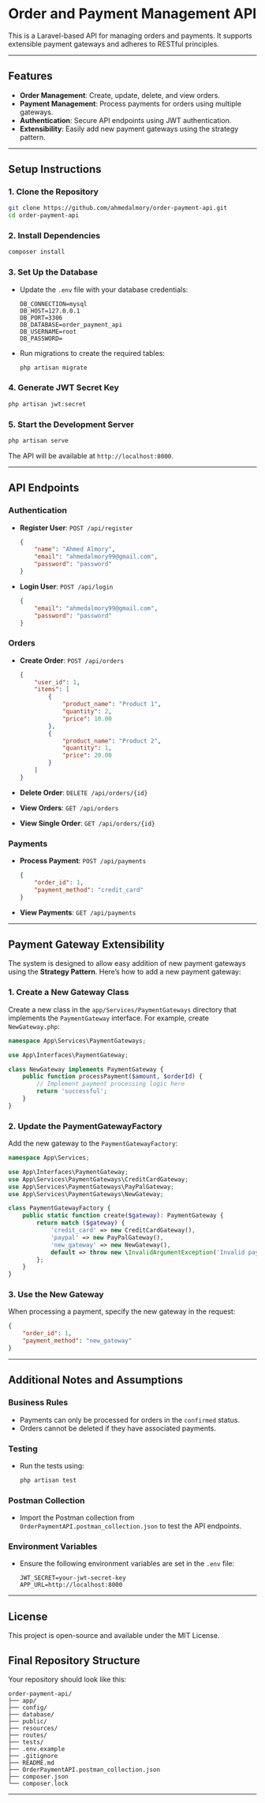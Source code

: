 # Order and Payment Management API

This is a Laravel-based API for managing orders and payments. It supports extensible payment gateways and adheres to RESTful principles.

---

## **Features**
- **Order Management**: Create, update, delete, and view orders.
- **Payment Management**: Process payments for orders using multiple gateways.
- **Authentication**: Secure API endpoints using JWT authentication.
- **Extensibility**: Easily add new payment gateways using the strategy pattern.

---

## **Setup Instructions**

### **1. Clone the Repository**
```bash
git clone https://github.com/ahmedalmory/order-payment-api.git
cd order-payment-api
```

### **2. Install Dependencies**
```bash
composer install
```

### **3. Set Up the Database**
- Update the `.env` file with your database credentials:
  ```env
  DB_CONNECTION=mysql
  DB_HOST=127.0.0.1
  DB_PORT=3306
  DB_DATABASE=order_payment_api
  DB_USERNAME=root
  DB_PASSWORD=
  ```

- Run migrations to create the required tables:
  ```bash
  php artisan migrate
  ```

### **4. Generate JWT Secret Key**
```bash
php artisan jwt:secret
```

### **5. Start the Development Server**
```bash
php artisan serve
```

The API will be available at `http://localhost:8000`.

---

## **API Endpoints**

### **Authentication**
- **Register User**: `POST /api/register`
  ```json
  {
      "name": "Ahmed Almory",
      "email": "ahmedalmory99@gmail.com",
      "password": "password"
  }
  ```

- **Login User**: `POST /api/login`
  ```json
  {
      "email": "ahmedalmory99@gmail.com",
      "password": "password"
  }
  ```

### **Orders**
- **Create Order**: `POST /api/orders`
  ```json
  {
      "user_id": 1,
      "items": [
          {
              "product_name": "Product 1",
              "quantity": 2,
              "price": 10.00
          },
          {
              "product_name": "Product 2",
              "quantity": 1,
              "price": 20.00
          }
      ]
  }
  ```

- **Delete Order**: `DELETE /api/orders/{id}`

- **View Orders**: `GET /api/orders`

- **View Single Order**: `GET /api/orders/{id}`

### **Payments**
- **Process Payment**: `POST /api/payments`
  ```json
  {
      "order_id": 1,
      "payment_method": "credit_card"
  }
  ```

- **View Payments**: `GET /api/payments`

---

## **Payment Gateway Extensibility**

The system is designed to allow easy addition of new payment gateways using the **Strategy Pattern**. Here’s how to add a new payment gateway:

### **1. Create a New Gateway Class**
Create a new class in the `app/Services/PaymentGateways` directory that implements the `PaymentGateway` interface. For example, create `NewGateway.php`:
```php
namespace App\Services\PaymentGateways;

use App\Interfaces\PaymentGateway;

class NewGateway implements PaymentGateway {
    public function processPayment($amount, $orderId) {
        // Implement payment processing logic here
        return 'successful';
    }
}
```

### **2. Update the PaymentGatewayFactory**
Add the new gateway to the `PaymentGatewayFactory`:
```php
namespace App\Services;

use App\Interfaces\PaymentGateway;
use App\Services\PaymentGateways\CreditCardGateway;
use App\Services\PaymentGateways\PayPalGateway;
use App\Services\PaymentGateways\NewGateway;

class PaymentGatewayFactory {
    public static function create($gateway): PaymentGateway {
        return match ($gateway) {
            'credit_card' => new CreditCardGateway(),
            'paypal' => new PayPalGateway(),
            'new_gateway' => new NewGateway(),
            default => throw new \InvalidArgumentException('Invalid payment gateway'),
        };
    }
}
```

### **3. Use the New Gateway**
When processing a payment, specify the new gateway in the request:
```json
{
    "order_id": 1,
    "payment_method": "new_gateway"
}
```

---

## **Additional Notes and Assumptions**

### **Business Rules**
- Payments can only be processed for orders in the `confirmed` status.
- Orders cannot be deleted if they have associated payments.

### **Testing**
- Run the tests using:
  ```bash
  php artisan test
  ```

### **Postman Collection**
- Import the Postman collection from `OrderPaymentAPI.postman_collection.json` to test the API endpoints.

### **Environment Variables**
- Ensure the following environment variables are set in the `.env` file:
  ```env
  JWT_SECRET=your-jwt-secret-key
  APP_URL=http://localhost:8000
  ```

---

## **License**

This project is open-source and available under the MIT License.


## **Final Repository Structure**
Your repository should look like this:
```
order-payment-api/
├── app/
├── config/
├── database/
├── public/
├── resources/
├── routes/
├── tests/
├── .env.example
├── .gitignore
├── README.md
├── OrderPaymentAPI.postman_collection.json
├── composer.json
└── composer.lock
```

---